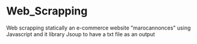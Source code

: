 # Web_Scrapping
 Web scrapping statically an e-commerce website "marocannonces" using Javascript and it library Jsoup to have a txt file as an output

